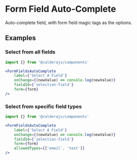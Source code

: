 # Form Field Auto-Complete

Auto-complete field, with form field magic tags as the options.

## Examples

### Select from all fields

```jsx
import {} from '@calderajs/components'

<FormFieldsAutoComplete
    label={'Select A Field'}
    onChange={(newValue) => console.log(newValue)}
    fieldId={'selection-field'}
    form={form}
/>
```

### Select from specific field types

```jsx
import {} from '@calderajs/components'

<FormFieldsAutoComplete
    label={'Select A Field'}
    onChange={(newValue) => console.log(newValue)}
    fieldId={'selection-field'}
    form={form}
    allowedTypes={['email', 'text']}
/>
```
